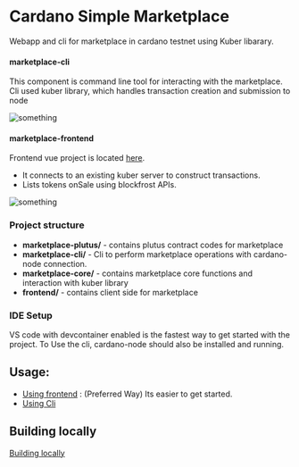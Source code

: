 Cardano Simple Marketplace
==========================

Webapp and cli for marketplace in cardano testnet using Kuber libarary.

#### marketplace-cli
This  component is command line tool for interacting with the marketplace. Cli used kuber library, which handles transaction creation and submission to node 

![something](./docs/cli.svg)


#### marketplace-frontend
Frontend vue project is located [here](./frontend).
- It connects to an existing kuber server to construct transactions.
- Lists tokens onSale using blockfrost APIs.

![something](./docs/frontend.svg)



### Project structure

- **marketplace-plutus/** - contains plutus contract codes for  marketplace
- **marketplace-cli/** - Cli to perform marketplace operations with cardano-node connection.
- **marketplace-core/** - contains marketplace core functions and  interaction with kuber library
- **frontend/** - contains client side for marketplace


### IDE Setup
 
VS code  with devcontainer enabled is the fastest way to get started with the project. To Use the cli, cardano-node should also be installed and running.

## Usage:
- [Using frontend](./frontend) : (Preferred Way) Its easier to get started.
- [Using Cli](./docs/cli.md)


## Building locally
 [Building locally](./docs/build.md)
